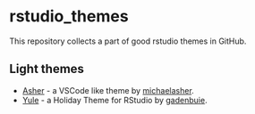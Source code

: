 # rstudio_themes
This repository collects a part of good rstudio themes in GitHub.
## Light themes
- [Asher](https://github.com/michaelasher/CustomRStudioTheme) - a VSCode like theme by [michaelasher](https://github.com/michaelasher).
- [Yule](https://github.com/gadenbuie/yule-rstudio) - a Holiday Theme for RStudio by [gadenbuie](https://github.com/gadenbuie).
